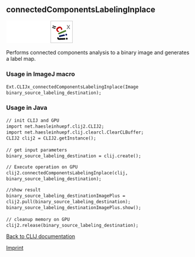 ## connectedComponentsLabelingInplace
<img src="images/mini_empty_logo.png"/><img src="images/mini_empty_logo.png"/><img src="images/mini_clijx_logo.png"/>

Performs connected components analysis to a binary image and generates a label map.

### Usage in ImageJ macro
```
Ext.CLIJx_connectedComponentsLabelingInplace(Image binary_source_labeling_destination);
```


### Usage in Java
```
// init CLIJ and GPU
import net.haesleinhuepf.clij2.CLIJ2;
import net.haesleinhuepf.clij.clearcl.ClearCLBuffer;
CLIJ2 clij2 = CLIJ2.getInstance();

// get input parameters
binary_source_labeling_destination = clij.create();
```

```
// Execute operation on GPU
clij2.connectedComponentsLabelingInplace(clij, binary_source_labeling_destination);
```

```
//show result
binary_source_labeling_destinationImagePlus = clij2.pull(binary_source_labeling_destination);
binary_source_labeling_destinationImagePlus.show();

// cleanup memory on GPU
clij2.release(binary_source_labeling_destination);
```


[Back to CLIJ documentation](https://clij.github.io/)

[Imprint](https://clij.github.io/imprint)
